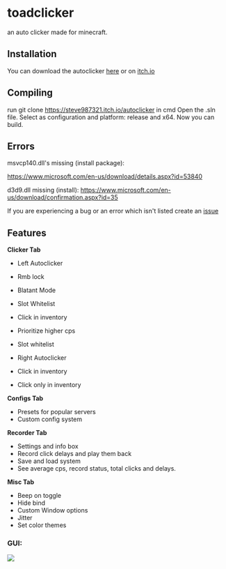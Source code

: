 # toadclicker
an auto clicker made for minecraft. 

## Installation
You can download the autoclicker [here](https://github.com/Steve987321/toadclicker/releases/) or on [itch.io](https://steve987321.itch.io/autoclicker)

## Compiling
run git clone https://steve987321.itch.io/autoclicker in cmd
Open the .sln file. 
Select as configuration and platform: release and x64.
Now you can build.

## Errors
msvcp140.dll's missing (install package):

https://www.microsoft.com/en-us/download/details.aspx?id=53840

d3d9.dll missing (install): 
https://www.microsoft.com/en-us/download/confirmation.aspx?id=35

If you are experiencing a bug or an error which isn't listed create an [issue](https://github.com/Steve987321/toadclicker/issues)

## Features

**Clicker Tab**

- Left Autoclicker
- Rmb lock
- Blatant Mode
- Slot Whitelist
- Click in inventory
- Prioritize higher cps
- Slot whitelist

- Right Autoclicker
- Click in inventory
- Click only in inventory

**Configs Tab**
- Presets for popular servers
- Custom config system

**Recorder Tab**
- Settings and info box
- Record click delays and play them back
- Save and load system
- See average cps, record status, total clicks and delays. 

**Misc Tab**
- Beep on toggle
- Hide bind
- Custom Window options
- Jitter
- Set color themes

### GUI:

![](https://cdn.upload.systems/uploads/xUbBsz2w.png)
